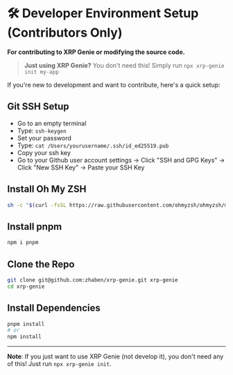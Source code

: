 # 🛠️ Developer Environment Setup (Contributors Only)

**For contributing to XRP Genie or modifying the source code.** 

> **Just using XRP Genie?** You don't need this! Simply run `npx xrp-genie init my-app`

If you're new to development and want to contribute, here's a quick setup:

## Git SSH Setup
- Go to an empty terminal
- Type: `ssh-keygen`
- Set your password
- Type: `cat /Users/yourusername/.ssh/id_ed25519.pub`
- Copy your ssh key
- Go to your Github user account settings → Click "SSH and GPG Keys" → Click "New SSH Key" → Paste your SSH Key

## Install Oh My ZSH
```bash
sh -c "$(curl -fsSL https://raw.githubusercontent.com/ohmyzsh/ohmyzsh/master/tools/install.sh)"
```

## Install pnpm
```bash
npm i pnpm
```

## Clone the Repo
```bash
git clone git@github.com:zhaben/xrp-genie.git xrp-genie
cd xrp-genie
```

## Install Dependencies
```bash
pnpm install
# or
npm install
```

---

**Note**: If you just want to use XRP Genie (not develop it), you don't need any of this! Just run `npx xrp-genie init`.
